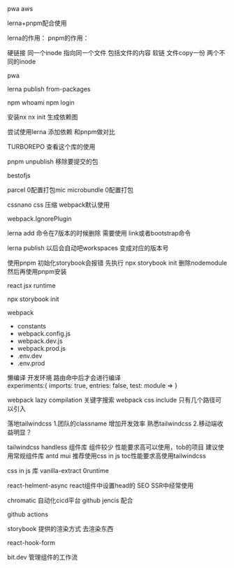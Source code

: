 pwa
aws

lerna+pnpm配合使用

lerna的作用：
pnpm的作用：


硬链接  同一个inode  指向同一个文件  包括文件的内容
软链  文件copy一份  两个不同的inode

pwa

lerna publish from-packages

npm whoami
npm login


安装nx  nx init 生成依赖图

尝试使用lerna 添加依赖  和pnpm做对比


TURBOREPO 查看这个库的使用


pnpm unpublish 移除要提交的包

bestofjs

parcel 0配置打包mic
microbundle 0配置打包

cssnano css 压缩  webpack默认使用

webpack.IgnorePlugin 

lerna add 命令在7版本的时候删除  需要使用 link或者bootstrap命令


lerna publish 以后会自动吧workspaces 变成对应的版本号

使用pnpm 初始化storybook会报错 先执行 npx storybook init  删除nodemodule  然后再使用pnpm安装

react jsx runtime

npx storybook init


webpack
  - constants
  - webpack.config.js
  - webpack.dev.js
  - webpack.prod.js
  - .env.dev
  - .env.prod

懒编译  开发环境  路由命中后才会进行编译   
experiments:{
    imports: true,
    entries: false,
    test: module => 
}

webpack lazy compilation 关键字搜索
webpack css  include 只有几个路径可以引入

落地tailwindcss
1.团队的classname 增加开发效率  熟悉tailwindcss
2.移动端收益明显？


tailwindcss handless 组件库  组件较少
性能要求高可以使用，tob的项目 建议使用常规组件库 antd mui 推荐使用css in js 
toc性能要求高使用tailwindcss

css in js 库   vanilla-extract 0runtime   

react-helment-async react组件中设置head的  SEO SSR中经常使用

chromatic 自动化cicd平台 github jencis 配合

github actions

storybook 提供的渲染方式 去渲染东西

react-hook-form

bit.dev 管理组件的工作流


































